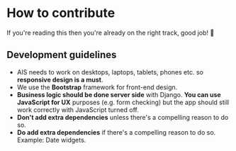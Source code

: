 # How to contribute
If you're reading this then you're already on the right track, good job! 🍻

## Development guidelines

- AIS needs to work on desktops, laptops, tablets, phones etc. so **responsive design is a must**.
- We use the **Bootstrap** framework for front-end design.
- **Business logic should be done server side** with Django. **You can use JavaScript for UX** purposes (e.g. form checking) but the app should still work correctly with JavaScript turned off.
- **Don't add extra dependencies** unless there's a compelling reason to do so.
- **Do add extra dependencies** if there's a compelling reason to do so. Example: Date widgets.

